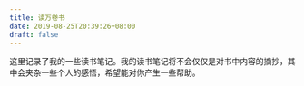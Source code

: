 ```yaml
---
title: 读万卷书
date: 2019-08-25T20:39:26+08:00
draft: false
---
```


这里记录了我的一些读书笔记。我的读书笔记将不会仅仅是对书中内容的摘抄，其中会夹杂一些个人的感悟，希望能对你产生一些帮助。
